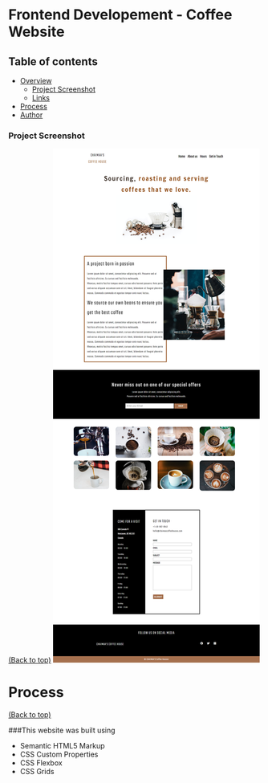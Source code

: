 <!-- Add banner here -->

# Frontend Developement - Coffee Website

## Table of contents

- [Overview](#overview)
  - [Project Screenshot](#screenshot)
  - [Links](#links)
- [Process](#process)
- [Author](#author)

### Project Screenshot

[(Back to top)](#table-of-contents)
<img src="coffee website.png">

<!-- # Links

[(Back to top)](#table-of-contents) -->

# Process

[(Back to top)](#table-of-contents)

###This website was built using

- Semantic HTML5 Markup
- CSS Custom Properties
- CSS Flexbox
- CSS Grids
